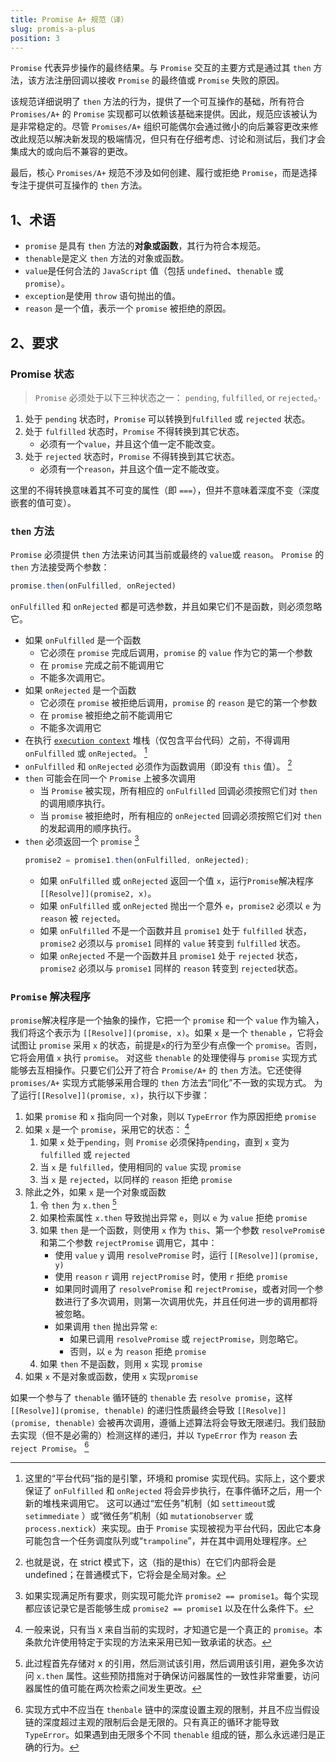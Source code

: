```yaml
---
title: Promise A+ 规范（译）
slug: promis-a-plus
position: 3
---
```


`Promise` 代表异步操作的最终结果。与 `Promise` 交互的主要方式是通过其 `then` 方法，该方法注册回调以接收 `Promise` 的最终值或 `Promise` 失败的原因。

该规范详细说明了 `then` 方法的行为，提供了一个可互操作的基础，所有符合 `Promises/A+` 的 `Promise` 实现都可以依赖该基础来提供。因此，规范应该被认为是非常稳定的。尽管 `Promises/A+` 组织可能偶尔会通过微小的向后兼容更改来修改此规范以解决新发现的极端情况，但只有在仔细考虑、讨论和测试后，我们才会集成大的或向后不兼容的更改。

最后，核心 `Promises/A+` 规范不涉及如何创建、履行或拒绝 `Promise`，而是选择专注于提供可互操作的 `then` 方法。

## 1、术语
- `promise` 是具有 `then` 方法的**对象或函数**，其行为符合本规范。
- `thenable`是定义 `then` 方法的对象或函数。
- `value`是任何合法的 `JavaScript` 值（包括 `undefined`、`thenable` 或 `promise`）。
- `exception`是使用 `throw` 语句抛出的值。
- `reason` 是一个值，表示一个 `promise` 被拒绝的原因。

<!-- truncate -->

## 2、要求

### Promise 状态
> `Promise` 必须处于以下三种状态之一： `pending`, `fulfilled`, or `rejected`。·

1. 处于 `pending` 状态时，`Promise` 可以转换到`fulfilled` 或 `rejected` 状态。
2. 处于 `fulfilled` 状态时，`Promise` 不得转换到其它状态。
    - 必须有一个`value`，并且这个值一定不能改变。
3. 处于 `rejected` 状态时，`Promise` 不得转换到其它状态。
    - 必须有一个`reason`，并且这个值一定不能改变。

这里的不得转换意味着其不可变的属性（即 `===`），但并不意味着深度不变（深度嵌套的值可变）。

### `then` 方法
`Promise` 必须提供 `then` 方法来访问其当前或最终的 `value`或 `reason`。
`Promise` 的 `then` 方法接受两个参数：

```js
promise.then(onFulfilled, onRejected)
```

`onFulfilled` 和 `onRejected` 都是可选参数，并且如果它们不是函数，则必须忽略它。

- 如果 `onFulfilled` 是一个函数
    - 它必须在 `promise` 完成后调用，`promise` 的 `value` 作为它的第一个参数
    - 在 `promise` 完成之前不能调用它
    - 不能多次调用它。
- 如果 `onRejected` 是一个函数
    - 它必须在 `promise` 被拒绝后调用，`promise` 的 `reason` 是它的第一个参数
    - 在 `promise` 被拒绝之前不能调用它
    - 不能多次调用它
- 在执行 [`execution context`](https://es5.github.io/#x10.3) 堆栈（仅包含平台代码）之前，不得调用 `onFulfilled` 或 `onRejected`。 [^1]
- `onFulfilled` 和 `onRejected` 必须作为函数调用（即没有 `this` 值）。 [^2]
- `then` 可能会在同一个 `Promise` 上被多次调用
    - 当 `Promise` 被实现，所有相应的 `onFulfilled` 回调必须按照它们对 `then` 的调用顺序执行。
    - 当 `promise` 被拒绝时，所有相应的 `onRejected` 回调必须按照它们对 `then` 的发起调用的顺序执行。
- `then` 必须返回一个 `promise` [^3]
    ```js
    promise2 = promise1.then(onFulfilled, onRejected);
    ```
    - 如果 `onFulfilled` 或 `onRejected` 返回一个值 `x`，运行`Promise`解决程序 `[[Resolve]](promise2, x)`。
    - 如果 `onFulfilled` 或 `onRejected` 抛出一个意外 `e`，`promise2` 必须以 `e` 为 `reason` 被 `rejected`。
    - 如果 `onFulfilled` 不是一个函数并且 `promise1` 处于 `fulfilled` 状态，`promise2` 必须以与 `promise1` 同样的 `value` 转变到 `fulfilled` 状态。
    - 如果 `onRejected` 不是一个函数并且 `promise1` 处于 `rejected` 状态，`promise2` 必须以与 `promise1` 同样的 `reason` 转变到 `rejected`状态。

### `Promise` 解决程序
`promise`解决程序是一个抽象的操作，它把一个 `promise` 和一个 `value` 作为输入，我们将这个表示为 `[[Resolve]](promise, x)`。如果 `x` 是一个 `thenable` ，它将会试图让 `promise` 采用 `x` 的状态，前提是`x`的行为至少有点像一个 `promise`。否则，它将会用值 `x` 执行 `promise`。
对这些 `thenable` 的处理使得与 `promise` 实现方式能够去互相操作。只要它们公开了符合 `Promise/A+` 的 `then` 方法。它还使得 `promises/A+` 实现方式能够采用合理的 `then` 方法去“同化”不一致的实现方式。
为了运行`[[Resolve]](promise, x)`，执行以下步骤：

1. 如果 `promise` 和 `x` 指向同一个对象，则以 `TypeError` 作为原因拒绝 `promise`
2. 如果 `x` 是一个 `promise`，采用它的状态： [^4]
    1. 如果 `x` 处于`pending`，则 `Promise` 必须保持`pending`，直到 `x` 变为 `fulfilled` 或 `rejected`
    2. 当 `x` 是 `fulfilled`，使用相同的 `value` 实现 `promise`
    3. 当 `x` 是 `rejected`，以同样的 `reason` 拒绝 `promise`
3. 除此之外，如果 `x` 是一个对象或函数
    1. 令 `then` 为 `x.then`  [^5]
    2. 如果检索属性 `x.then` 导致抛出异常 `e`，则以 `e` 为 `value` 拒绝 `promise`
    3. 如果 `then` 是一个函数，则使用 `x` 作为 `this`、第一个参数 `resolvePromis`e 和第二个参数 `rejectPromise` 调用它，其中：
        - 使用 `value` `y` 调用 `resolvePromise` 时，运行 `[[Resolve]](promise, y)`
        - 使用 `reason` `r` 调用 `rejectPromise` 时，使用 `r` 拒绝 `promise`
        - 如果同时调用了 `resolvePromise` 和 `rejectPromise`，或者对同一个参数进行了多次调用，则第一次调用优先，并且任何进一步的调用都将被忽略。
        - 如果调用 `then` 抛出异常 `e`:
            - 如果已调用 `resolvePromise` 或 `rejectPromise`，则忽略它。
            - 否则，以 `e` 为 `reason` 拒绝 `promise`
    4. 如果 `then` 不是函数，则用 `x` 实现 `promise`
4. 如果 `x` 不是对象或函数，使用 `x` 实现`promise`

如果一个参与了 `thenable` 循环链的 `thenable` 去 `resolve promise`，这样 `[[Resolve]](promise, thenable)` 的递归性质最终会导致 `[[Resolve]](promise, thenable)` 会被再次调用，遵循上述算法将会导致无限递归。我们鼓励去实现（但不是必需的）检测这样的递归，并以 `TypeError` 作为 `reason` 去 `reject Promise`。 [^6]


[^1]: 这里的“平台代码”指的是引擎，环境和 promise 实现代码。实际上，这个要求保证了 `onFulfilled` 和 `onRejected` 将会异步执行，在事件循环之后，用一个新的堆栈来调用它。 这可以通过“宏任务”机制（如 `settimeout`或 `setimmediate` ）或“微任务”机制（如 `mutationobserver` 或 `process.nextick`）来实现。由于 `Promise` 实现被视为平台代码，因此它本身可能包含一个任务调度队列或“`trampoline`”，并在其中调用处理程序。

[^2]: 也就是说，在 strict 模式下，这（指的是this）在它们内部将会是 undefined；在普通模式下，它将会是全局对象。

[^3]: 如果实现满足所有要求，则实现可能允许 `promise2 == promise1`。每个实现都应该记录它是否能够生成 `promise2 == promise1` 以及在什么条件下。

[^4]: 一般来说，只有当 `X` 来自当前的实现时，才知道它是一个真正的 `promise`。本条款允许使用特定于实现的方法来采用已知一致承诺的状态。

[^5]: 此过程首先存储对 x 的引用，然后测试该引用，然后调用该引用，避免多次访问 `x.then` 属性。这些预防措施对于确保访问器属性的一致性非常重要，访问器属性的值可能在两次检索之间发生更改。

[^6]: 实现方式中不应当在 `thenbale` 链中的深度设置主观的限制，并且不应当假设链的深度超过主观的限制后会是无限的。只有真正的循环才能导致`TypeError`。如果遇到由无限多个不同 `thenable` 组成的链，那么永远递归是正确的行为。


